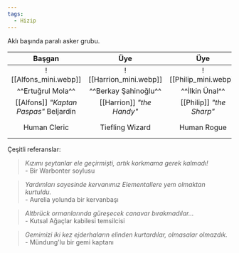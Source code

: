 ```yaml
---
tags:
  - Hizip
---  
```

  
Aklı başında paralı asker grubu.  
  
|                 Başgan                 |            Üye            |           Üye            |               Üye               |  
| :------------------------------------: | :-----------------------: | :----------------------: | :-----------------------------: |  
|          ![[Alfons_mini.webp]]          |   ![[Harrion_mini.webp]]   |   ![[Philip_mini.webp]]   |       ![[Muzog_mini.webp]]       |  
|           ^^Ertuğrul Mola^^            |   ^^Berkay Şahinoğlu^^    |      ^^İlkin Ünal^^      |       ^^Hamit Pervanlar^^       |  
| [[Alfons]] *"Kaptan Paspas"* Beljardin | [[Harrion]] *"the Handy"* | [[Philip]] *"the Sharp"* | *"~~Oç~~"* [[Muzog]] Valgenoğlu |  
|              Human Cleric              |      Tiefling Wizard      |       Human Rogue        |      Dragonborn Barbarian       |  
  
Çeşitli referanslar:  
  
>*Kızımı şeytanlar ele geçirmişti, artık korkmama gerek kalmadı!*  
>\- Bir Warbonter soylusu  
  
>*Yardımları sayesinde kervanımız Elementallere yem olmaktan kurtuldu.*  
>\- Aurelia yolunda bir kervanbaşı  
  
>*Altbrück ormanlarında güreşecek canavar bırakmadılar...*  
>\- Kutsal Ağaçlar kabilesi temsilcisi  
  
>*Gemimizi iki kez ejderhaların elinden kurtardılar, olmasalar olmazdık.*  
>\- Mündung'lu bir gemi kaptanı